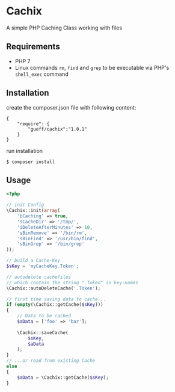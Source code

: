# Cachix
A simple PHP Caching Class working with files

## Requirements
- PHP 7
- Linux commands `rm`, `find` and `grep` to be executable via PHP's `shell_exec` command

## Installation
create the composer.json file with following content:
~~~
{
    "require": {
        "gueff/cachix":"1.0.1"
    }
}
~~~

run installation
~~~
$ composer install
~~~

## Usage

~~~php
<?php

// init Config
\Cachix::init(array(
    'bCaching' => true,
	'sCacheDir' => '/tmp/',
	'iDeleteAfterMinutes' => 10,
	'sBinRemove' => '/bin/rm',
	'sBinFind' => '/usr/bin/find',
	'sBinGrep' => '/bin/grep'
));

// build a Cache-Key
$sKey = 'myCacheKey.Token';

// autodelete cachefiles
// which contain the string ".Token" in key-names
\Cachix::autoDeleteCache('.Token');

// first time saving data to cache...
if (empty(\Cachix::getCache($sKey)))
{
    // Data to be cached
    $aData = ['foo' => 'bar'];
    
    \Cachix::saveCache(
       	$sKey,
     	$aData
    );
}
// ...or read from existing Cache
else
{
    $aData = \Cachix::getCache($sKey);
}
~~~
